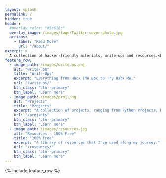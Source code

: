 ```yaml
---
layout: splash
permalink: /
hidden: true
header:
  #overlay_color: "#5e616c"
  overlay_image: /images/logo/Twitter-cover-photo.jpg
  actions:
    - label: "Read More"
      url: "/about/"
excerpt: >
  A collection of hacker-friendly materials, write-ups and resources.<br />
feature_row:
  - image_path: /images/writeups.png
    alt: "write-ups"
    title: "Write-Ups"
    excerpt: "Everything from Hack The Box to Try Hack Me."
    url: "/writeups/"
    btn_class: "btn--primary"
    btn_label: "Learn more"
  - image_path: /images/proj.png
    alt: "Projects"
    title: "Projects"
    excerpt: "A collection of projects, ranging from Python Projects, Home Labs, and even this Website."
    url: "/projects"
    btn_class: "btn--primary"
    btn_label: "Learn more"
  - image_path: /images/resources.jpg
    alt: "Resources - 100% Free"
    title: "100% free"
    excerpt: "A library of resources that I've used along my journey."
    url: "/resources/"
    btn_class: "btn--primary"
    btn_label: "Learn more"      
---
```


{% include feature_row %}